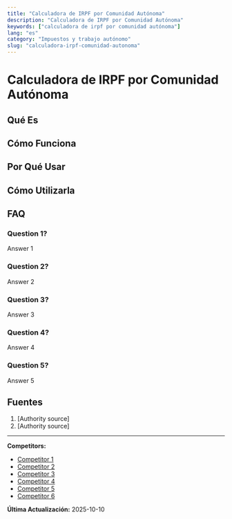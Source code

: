```yaml
---
title: "Calculadora de IRPF por Comunidad Autónoma"
description: "Calculadora de IRPF por Comunidad Autónoma"
keywords: ["calculadora de irpf por comunidad autónoma"]
lang: "es"
category: "Impuestos y trabajo autónomo"
slug: "calculadora-irpf-comunidad-autonoma"
---
```


# Calculadora de IRPF por Comunidad Autónoma

<!-- TODO: Add introduction -->

## Qué Es

<!-- TODO: Explain what this calculator does -->

## Cómo Funciona

<!-- TODO: Explain methodology -->

## Por Qué Usar

<!-- TODO: List benefits -->

## Cómo Utilizarla

<!-- TODO: Step-by-step guide -->

## FAQ

### Question 1?
Answer 1

### Question 2?
Answer 2

### Question 3?
Answer 3

### Question 4?
Answer 4

### Question 5?
Answer 5

## Fuentes

1. [Authority source]
2. [Authority source]

---

**Competitors:**
- [Competitor 1](https://www.bancosantander.es/particulares/cuentas-tarjetas/cuentas-corrientes/calculadora-irpf)
- [Competitor 2](https://cincodias.elpais.com/herramientas/calculadora-irpf-comunidad-autonoma/)
- [Competitor 3](https://es.talent.com/tax-calculator)
- [Competitor 4](https://www.comunidad.madrid/info/servicios/atencion-contribuyente/calculadora-irpf)
- [Competitor 5](https://www.bbva.es/personas/productos/cuentas/calculadora-irpf.html)
- [Competitor 6](https://www.bankinter.com/blog/finanzas-personales/calculadora-irpf)

**Última Actualización:** 2025-10-10
